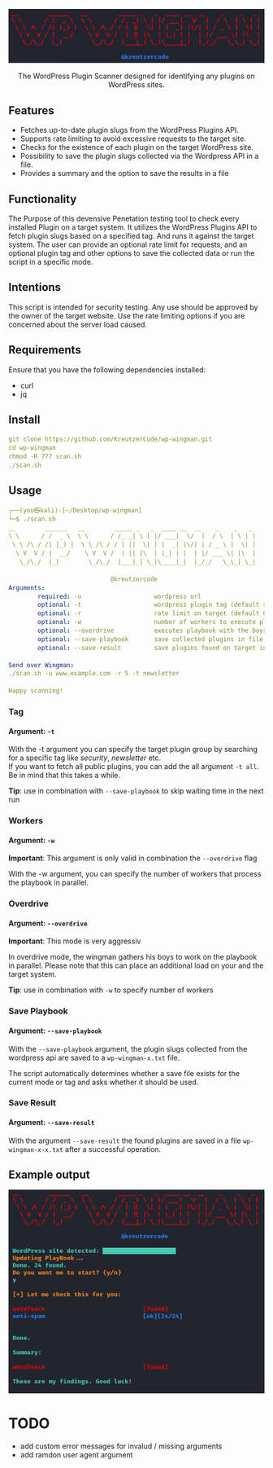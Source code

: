 <div align="center">

![wp-wingman](./img/logo.png)

</div>

<p align="center">
The WordPress Plugin Scanner designed for identifying any plugins on WordPress sites.
</p>

## Features

- Fetches up-to-date plugin slugs from the WordPress Plugins API.
- Supports rate limiting to avoid excessive requests to the target site.
- Checks for the existence of each plugin on the target WordPress site.
- Possibility to save the plugin slugs collected via the Wordpress API in a file.
- Provides a summary and the option to save the results in a file

## Functionality

The Purpose of this devensive Penetation testing tool to check every installed Plugin on a target system. It utilizes the WordPress Plugins API to fetch plugin slugs based on a specified tag. And runs it against the target system. The user can provide an optional rate limit for requests, and an optional plugin tag and other options to save the collected data or run the script in a specific mode.

## Intentions

This script is intended for security testing. Any use should be approved by the owner of the target website. Use the rate limiting options if you are concerned about the server load caused.

## Requirements

Ensure that you have the following dependencies installed:

- curl
- jq

## Install

```yaml
git clone https://github.com/KreutzerCode/wp-wingman.git
cd wp-wingman
chmod -R 777 scan.sh
./scan.sh
```

## Usage

```yaml
┌──(you㉿kali)-[~/Desktop/wp-wingman]
└─$ ./scan.sh
__        ______   __        _____ _   _  ____ __  __    _    _   _
\ \      / /  _ \  \ \      / /_ _| \ | |/ ___|  \/  |  / \  | \ | |
 \ \ /\ / /| |_) |  \ \ /\ / / | ||  \| | |  _| |\/| | / _ \ |  \| |
  \ V  V / |  __/    \ V  V /  | || |\  | |_| | |  | |/ ___ \| |\  |
   \_/\_/  |_|        \_/\_/  |___|_| \_|\____|_|  |_/_/   \_\_| \_|

                            @kreutzercode
Arguments:
        required: -u                    wordpress url
        optional: -t                    wordpress plugin tag (default securtiy)
        optional: -r                    rate limit on target (default 0-1s)
        optional: -w                    number of workers to execute playbook (only available in overdrive mode) (default 10)
        optional: --overdrive           executes playbook with the boys (very aggressiv)
        optional: --save-playbook       save collected plugins in file
        optional: --save-result         save plugins found on target in file

Send over Wingman:
./scan.sh -u www.example.com -r 5 -t newsletter

Happy scanning!
```

### Tag

#### Argument: `-t`

With the -t argument you can specify the target plugin group by searching for a specific tag like _security_, _newsletter_ etc.  
If you want to fetch all public plugins, you can add the all argument `-t all`. Be in mind that this takes a while.

**Tip**: use in combination with `--save-playbook` to skip waiting time in the next run

### Workers

#### Argument: `-w`

**Important**: This argument is only valid in combination the `--overdrive` flag

With the -w argument, you can specify the number of workers that process the playbook in parallel.

### Overdrive

#### Argument: `--overdrive`

**Important**: This mode is very aggressiv

In overdrive mode, the wingman gathers his boys to work on the playbook in parallel. Please note that this can place an additional load on your and the target system.

**Tip**: use in combination with `-w` to specify number of workers

### Save Playbook

#### Argument: `--save-playbook`

With the `--save-playbook` argument, the plugin slugs collected from the wordpress api are saved to a `wp-wingman-x.txt` file.

The script automatically determines whether a save file exists for the current mode or tag and asks whether it should be used.

### Save Result

#### Argument: `--save-result`

With the argument `--save-result` the found plugins are saved in a file `wp-wingman-x-x.txt` after a successful operation.

## Example output

![example output](./img/example_usage.png)

# TODO

- add custom error messages for invalud / missing arguments
- add ramdon user agent argument
